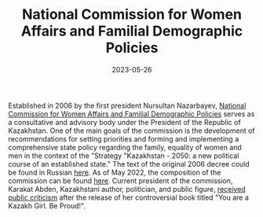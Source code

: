 ﻿---
title: "National Commission for Women Affairs and Familial Demographic Policies"
linkTitle: "National Commission for Women Affairs and Familial Demographic Policies"
contributor: ["Aizada Arystanbek"]
created: 2022-07-27
countries: ["Kazakhstan"]
category: ["Government"]
tags: ["government", "policy", "documents"]
date_start: [2006]
date_end: []
data_type: ["policy"] 
language: ["Russian", "Kazakh"]
date: 2023-05-26
description: 
  National Commission for Women Affairs and Familial Demographic Policies serves as a consultative and advisory body under the President of the Republic of Kazakhstan
---

Established in 2006 by the first president Nursultan Nazarbayev, [National Commission for Women Affairs and Familial Demographic Policies](https://www.akorda.kz/ru/executive_office/presidential_commissions/commission_for_women) serves as a consultative and advisory body under the President of the Republic of Kazakhstan. One of the main goals of the commission is the development of recommendations for setting priorities and forming and implementing a comprehensive state policy regarding the family, equality of women and men in the context of the "Strategy "Kazakhstan - 2050: a new political course of an established state." The text of the original 2006 decree could be found in Russian [here](https://adilet.zan.kz/rus/docs/U060000056_). As of May 2022, the composition of the commission can be found [here](https://www.akorda.kz/ru/o-vnesenii-izmeneniy-i-dopolneniya-v-ukaz-prezidenta-respubliki-kazahstan-ot-1-fevralya-2006-goda-56-o-nacionalnoy-komissii-po-delam-zhenshchin-i-semeyno-demograficheskoy-politike-pri-prezidente-respubliki-kazahstan-1842638). Current president of the commission, Karakat Abden, Kazakhstani author, politician, and public figure, [received public criticism](https://esquire.kz/t-v-kazashka-smirisy/) after the release of her controversial book titled "You are a Kazakh Girl. Be Proud!".
